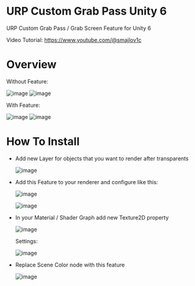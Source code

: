# URP Custom Grab Pass Unity 6
URP Custom Grab Pass / Grab Screen Feature for Unity 6

Video Tutorial: https://www.youtube.com/@smajlov1c

# Overview
Without Feature:

![image](https://github.com/user-attachments/assets/50af9ec7-1c1f-4d45-bc4f-139f346e09d4)    ![image](https://github.com/user-attachments/assets/b02cee5f-039f-4a90-a6ea-d4366e60a15e)



With Feature:

![image](https://github.com/user-attachments/assets/79b191be-c03a-4414-99ff-24d82bec1566)    ![image](https://github.com/user-attachments/assets/a429f4e2-16c3-47d6-a0db-c90c60b877b6)

# How To Install

* Add new Layer for objects that you want to render after transparents
  
  ![image](https://github.com/user-attachments/assets/881a1c25-d1a8-4dbf-a87d-df187ed74762)
  
* Add this Feature to your renderer and configure like this:
  
  ![image](https://github.com/user-attachments/assets/de80a6bf-284e-4912-8ee7-7e6abf37f41c)

  ![image](https://github.com/user-attachments/assets/c5dec651-dc9e-4150-8e7c-43a32ec103cf)

* In your Material / Shader Graph add new Texture2D property

  ![image](https://github.com/user-attachments/assets/34a786f9-0431-4866-bec6-1de8524d43a8)

  Settings:

  ![image](https://github.com/user-attachments/assets/7284a447-42d7-45b0-b1fa-a0bd06f2527a)

* Replace Scene Color node with this feature

  ![image](https://github.com/user-attachments/assets/7a097312-9e33-415f-b99b-24c85cba177d)


